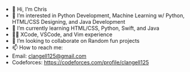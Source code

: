 - 👋 Hi, I’m Chris
- 👀 I’m interested in Python Development, Machine Learning w/ Python, HTML/CSS Designing, and Java Development
- 🌱 I’m currently learning HTML/CSS, Python, Swift, and Java
- 👨‍💻 XCode, VSCode, and Vim experience
- 💞️ I’m looking to collaborate on Random fun projects
- 📫 How to reach me:
- Email: clangell125@gmail.com
- Codeforces: https://codeforces.com/profile/clangell125

<!---
Clangell125/Clangell125 is a ✨ special ✨ repository because its `README.md` (this file) appears on your GitHub profile.
You can click the Preview link to take a look at your changes.
--->
